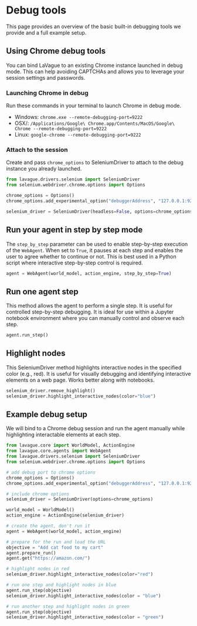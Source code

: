 # Debug tools

This page provides an overview of the basic built-in debugging tools we provide and a full example setup. 


## Using Chrome debug tools

You can bind LaVague to an existing Chrome instance launched in debug mode. This can help avoiding CAPTCHAs and allows you to leverage your session settings and passwords. 

### Launching Chrome in debug

Run these commands in your terminal to launch Chrome in debug mode. 

- Windows: `chrome.exe --remote-debugging-port=9222`
- OSX/: `/Applications/Google\ Chrome.app/Contents/MacOS/Google\ Chrome --remote-debugging-port=9222`
- Linux: `google-chrome --remote-debugging-port=9222`

### Attach to the session

Create and pass `chrome_options` to SeleniumDriver to attach to the debug instance you already launched. 

```python
from lavague.drivers.selenium import SeleniumDriver
from selenium.webdriver.chrome.options import Options

chrome_options = Options()
chrome_options.add_experimental_option("debuggerAddress", "127.0.0.1:9222")

selenium_driver = SeleniumDriver(headless=False, options=chrome_options)
```

## Run your agent in step by step mode

The `step_by_step` parameter can be used to enable step-by-step execution of the `WebAgent`. When set to `True`, it pauses at each step and enables the user to agree whether to continue or not. This is best used in a Python script where interactive step-by-step control is required.

```python
agent = WebAgent(world_model, action_engine, step_by_step=True)
```

## Run one agent step

This method allows the agent to perform a single step. It is useful for controlled step-by-step debugging. It is ideal for use within a Jupyter notebook environment where you can manually control and observe each step.

```python
agent.run_step()
```

## Highlight nodes 

This SeleniumDriver method highlights interactive nodes in the specified color (e.g., red). It is useful for visually debugging and identifying interactive elements on a web page. Works better along with notebooks. 

```python
selenium_driver.remove_highlight()
selenium_driver.highlight_interactive_nodes(color="blue")
```

## Example debug setup

We will bind to a Chrome debug session and run the agent manually while highlighting interactable elements at each step. 

```python
from lavague.core import WorldModel, ActionEngine
from lavague.core.agents import WebAgent
from lavague.drivers.selenium import SeleniumDriver
from selenium.webdriver.chrome.options import Options

# add debug port to chrome options
chrome_options = Options()
chrome_options.add_experimental_option("debuggerAddress", "127.0.0.1:9222")

# include chrome options 
selenium_driver = SeleniumDriver(options=chrome_options)

world_model = WorldModel()
action_engine = ActionEngine(selenium_driver)

# create the agent, don't run it
agent = WebAgent(world_model, action_engine)

# prepare for the run and load the URL
objective = "Add cat food to my cart"
agent.prepare_run()
agent.get("https://amazon.com/")

# highlight nodes in red
selenium_driver.highlight_interactive_nodes(color="red")

# run one step and highlight nodes in blue
agent.run_step(objective)
selenium_driver.highlight_interactive_nodes(color = "blue")

# run another step and highlight nodes in green
agent.run_step(objective)
selenium_driver.highlight_interactive_nodes(color = "green")
```
